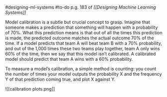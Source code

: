 #designing-ml-systems #to-do
p.g. 183 of *[[Designing Machine Learning Systems]]*

Model calibration is a subtle but crucial concept to grasp. Imagine that someone makes a prediction that something will happen with a probability of 70%. What this prediction means is that out of all the times this prediction is made, the predicted outcome matches the actual outcome 70% of the time. If a model predicts that team A will beat team B with a 70% probability, and out of the 1,000 times these two teams play together, team A only wins 60% of the time, then we say that this model isn’t calibrated. A calibrated model should predict that team A wins with a 60% probability.

To measure a model’s calibration, a simple method is counting: you count the number of times your model outputs the probability X and the frequency Y of that prediction coming true, and plot X against Y.

![[calibration plots.png]]